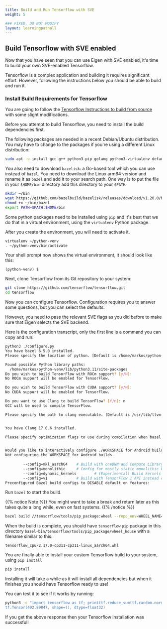 ```yaml
---
title: Build and Run Tensorflow with SVE
weight: 5

### FIXED, DO NOT MODIFY
layout: learningpathall
---
```


## Build Tensorflow with SVE enabled

Now that you have seen that you can use Eigen with SVE enabled, it's time to build your own SVE-enabled Tensorflow.

Tensorflow is a complex application and building it requires significant effort. However, following the instructions below you should be able to build and run it. 

### Install Build Requirements for Tensorflow

You are going to follow the [Tensorflow Instructions to build from source](https://www.tensorflow.org/install/source) with some slight modifications.

Before you attempt to build Tensorflow, you need to install the build dependencies first.

The following packages are needed in a recent Debian/Ubuntu distribution. You may have to change to the packages if you're using a different Linux distribution:

```bash
sudo apt -u install gcc g++ python3-pip golang python3-virtualenv default-jdk-headless patchelf libhdf5-dev -y
```

You also need to download `bazelisk`: a Go-based tool which you can use instead of `bazel`. You need to download the Linux arm64 version and rename it as `bazel` and add it to your search path. One way is to put the file in your `$HOME/bin` directory add this directory to your `$PATH`.

```bash
mkdir ~/bin
wget https://github.com/bazelbuild/bazelisk/releases/download/v1.20.0/bazelisk-linux-arm64 -O ~/bin/bazel
chmod +x ~/bin/bazel
export PATH=$PATH:$HOME/bin
```

Some python packages need to be installed using `pip` and it's best that we do that in a virtual environment, using the `virtualenv` Python package.

After you create the environment, you will need to activate it.

```bash
virtualenv ~/python-venv
. ~/python-venv/bin/activate
```

Your shell prompt now shows the virtual environment, it should look like this: 

```output
(python-venv) $
```

Next, clone Tensorflow from its Git repository to your system:

```bash
git clone https://github.com/tensorflow/tensorflow.git
cd tensorflow
```

Now you can configure Tensorflow. Configuration requires you to answer some questions, but you can select the defaults.

However, you need to pass the relevant SVE flags as you did before to make sure that Eigen selects the SVE backend.

Here is the configuration transcript, only the first line is a command you can copy and run:

```bash { output_lines = "2-33" }
python3 ./configure.py
You have bazel 6.5.0 installed.
Please specify the location of python. [Default is /home/markos/python-venv/bin/python3]:

Found possible Python library paths:
  /home/markos/python-venv/lib/python3.11/site-packages                                                                                                                                                                       Please input the desired Python library path to use.  Default is [/home/markos/python-venv/lib/python3.11/site-packages]
Do you wish to build TensorFlow with ROCm support? [y/N]:
No ROCm support will be enabled for TensorFlow.

Do you wish to build TensorFlow with CUDA support? [y/N]:
No CUDA support will be enabled for TensorFlow.

Do you want to use Clang to build TensorFlow? [Y/n]: n
GCC will be used to compile TensorFlow.

Please specify the path to clang executable. [Default is /usr/lib/llvm-17/bin/clang]:


You have Clang 17.0.6 installed.

Please specify optimization flags to use during compilation when bazel option "--config=opt" is specified [Default is -Wno-sign-compare]: -march=armv9-a -msve-vector-bits=128 -DEIGEN_ARM64_USE_SVE


Would you like to interactively configure ./WORKSPACE for Android builds? [y/N]:
Not configuring the WORKSPACE for Android builds.
                                                                                                                                                                                                                              Preconfigured Bazel build configs. You can use any of the below by adding "--config=<>" to your build command. See .bazelrc for more details.                                                                                         --config=mkl            # Build with MKL support.
        --config=mkl_aarch64    # Build with oneDNN and Compute Library for the Arm Architecture (ACL).
        --config=monolithic     # Config for mostly static monolithic build.                                                                                                                                                          --config=numa           # Build with NUMA support.
        --config=dynamic_kernels        # (Experimental) Build kernels into separate shared objects.
        --config=v1             # Build with TensorFlow 1 API instead of TF 2 API.
Preconfigured Bazel build configs to DISABLE default on features:                                                                                                                                                                     --config=nogcp          # Disable GCP support.                                                                                                                                                                                --config=nonccl         # Disable NVIDIA NCCL support.
```

Run `bazel` to start the build. 

{{% notice Note %}}
You might want to take a break and return later as this takes quite a long while, even on fast systems.
{{% /notice %}}

```bash
bazel build //tensorflow/tools/pip_package:wheel --repo_env=WHEEL_NAME=tensorflow_cpu
```

When the build is complete, you should have `tensorflow` `pip` package in this directory `bazel-bin/tensorflow/tools/pip_package/wheel_house` with a filename similar to this:

```output
tensorflow_cpu-2.17.0-cp311-cp311-linux_aarch64.whl
```

You are finally able to install your custom Tensorflow build to your system, using `pip install`

```bash
pip install
```

Installing it will take a while as it will install all dependencies but when it finishes you should have Tensorflow ready to use! 

You can test it to see if it works by running:

```bash { output_lines = "2" }
python3 -c "import tensorflow as tf; print(tf.reduce_sum(tf.random.normal([1000, 1000])))
tf.Tensor(492.89847, shape=(), dtype=float32)
```

If you get the above response then your Tensorflow installation was successful! 

